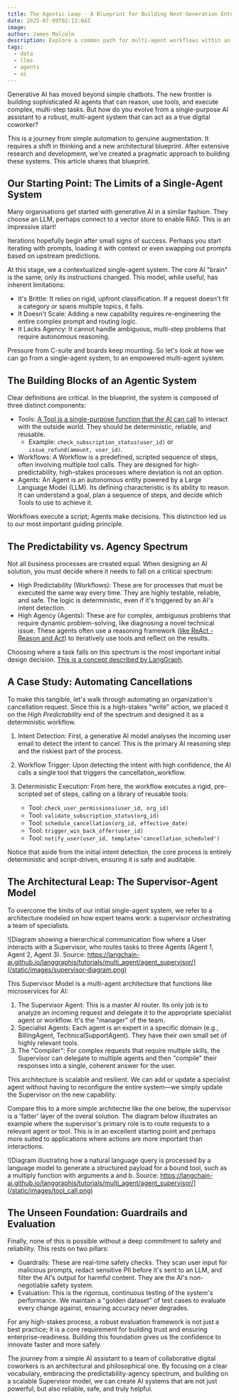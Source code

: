 ```yaml
---
title: The Agentic Leap - A Blueprint for Building Next-Generation Enterprise AI
date: 2025-07-09T02:13:04Z
image:
author: James Malcolm
description: Explore a common path for multi-agent workflows within an enterprise environment.
tags:
  - data
  - llms
  - agents
  - ai
---
```


Generative AI has moved beyond simple chatbots. The new frontier is building sophisticated AI agents that can reason, use tools, and execute complex, multi-step tasks. But how do you evolve from a single-purpose AI assistant to a robust, multi-agent system that can act as a true digital coworker?

This is a journey from simple automation to genuine augmentation. It requires a shift in thinking and a new architectural blueprint. After extensive research and development, we've created a pragmatic approach to building these systems. This article shares that blueprint.

## Our Starting Point: The Limits of a Single-Agent System

Many organisations get started with generative AI in a similar fashion. They choose an LLM, perhaps connect to a vector store to enable RAG. This is an impressive start!

Iterations hopefully begin after small signs of success. Perhaps you start iterating with prompts, loading it with context or even swapping out prompts based on upstream predictions.

At this stage, we a contextualized single-agent system. The core AI "brain" is the same; only its instructions changed. This model, while useful, has inherent limitations:

* It's Brittle: It relies on rigid, upfront classification. If a request doesn't fit a category or spans multiple topics, it fails.
* It Doesn't Scale: Adding a new capability requires re-engineering the entire complex prompt and routing logic.
* It Lacks Agency: It cannot handle ambiguous, multi-step problems that require autonomous reasoning.

Pressure from C-suite and boards keep mounting. So let's look at how we can go from a single-agent system, to an empowered multi-agent system.

## The Building Blocks of an Agentic System

Clear definitions are critical. In the blueprint, the system is composed of three distinct components:

* Tools: [A Tool is a single-purpose function that the AI can call]( https://docs.anthropic.com/en/docs/agents-and-tools/tool-use/overview) to interact with the outside world. They should be deterministic, reliable, and reusable.
    * Example: `check_subscription_status(user_id)` or `issue_refund(amount, user_id)`.
* Workflows: A Workflow is a predefined, scripted sequence of steps, often involving multiple tool calls. They are designed for high-predictability, high-stakes processes where deviation is not an option.
* Agents: An Agent is an autonomous entity powered by a Large Language Model (LLM). Its defining characteristic is its ability to reason. It can understand a goal, plan a sequence of steps, and decide which Tools to use to achieve it.

Workflows execute a script; Agents make decisions. This distinction led us to our most important guiding principle.

## The Predictability vs. Agency Spectrum

Not all business processes are created equal. When designing an AI solution, you must decide where it needs to fall on a critical spectrum:

* High Predictability (Workflows): These are for processes that must be executed the same way every time. They are highly testable, reliable, and safe. The logic is deterministic, even if it's triggered by an AI's intent detection.
* High Agency (Agents): These are for complex, ambiguous problems that require dynamic problem-solving, like diagnosing a novel technical issue. These agents often use a reasoning framework ([like ReAct - Reason and Act]( https://arxiv.org/pdf/2210.03629)) to iteratively use tools and reflect on the results.

Choosing where a task falls on this spectrum is the most important initial design decision. [This is a concept described by LangGraph](https://blog.langchain.com/how-to-think-about-agent-frameworks#workflows-vs-agents).

## A Case Study: Automating Cancellations

To make this tangible, let's walk through automating an organization's cancellation request. Since this is a high-stakes "write" action, we placed it on the *High Predictability* end of the spectrum and designed it as a deterministic workflow.

1.	Intent Detection: First, a generative AI model analyses the incoming user email to detect the intent to cancel. This is the primary AI reasoning step and the riskiest part of the process.
2.	Workflow Trigger: Upon detecting the intent with high confidence, the AI calls a single tool that triggers the cancellation_workflow.
3.	Deterministic Execution: From here, the workflow executes a rigid, pre-scripted set of steps, calling on a library of reusable tools:

    * Tool: `check_user_permissions(user_id, org_id)`
    * Tool: `validate_subscription_status(org_id)`
    * Tool: `schedule_cancellation(org_id, effective_date)`
    * Tool: `trigger_win_back_offer(user_id)`
    * Tool: `notify_user(user_id, template='cancellation_scheduled')`

Notice that aside from the initial intent detection, the core process is entirely deterministic and script-driven, ensuring it is safe and auditable.

## The Architectural Leap: The Supervisor-Agent Model
To overcome the limits of our initial single-agent system, we refer to a architecture modeled on how expert teams work: a supervisor orchestrating a team of specialists.

![Diagram showing a hierarchical communication flow where a User interacts with a Supervisor, who routes tasks to three Agents (Agent 1, Agent 2, Agent 3). Source: https://langchain-ai.github.io/langgraphjs/tutorials/multi_agent/agent_supervisor/](/static/images/supervisor-diagram.png)

This Supervisor Model is a multi-agent architecture that functions like microservices for AI:

1.	The Supervisor Agent: This is a master AI router. Its only job is to analyze an incoming request and delegate it to the appropriate specialist agent or workflow. It's the "manager" of the team.
2.	Specialist Agents: Each agent is an expert in a specific domain (e.g., BillingAgent, TechnicalSupportAgent). They have their own small set of highly relevant tools.
3.	The "Compiler": For complex requests that require multiple skills, the Supervisor can delegate to multiple agents and then "compile" their responses into a single, coherent answer for the user.

This architecture is scalable and resilient. We can add or update a specialist agent without having to reconfigure the entire system—we simply update the Supervisor on the new capability.

Compare this to a more simple architectre like the one below, the supervisor is a 'fatter' layer of the overal solution. The diagram below illustrates an example where the supervisor's primary role is to route requests to a relevant agent or tool. This is in an excellent starting point and perhaps more suited to applications where actions are more important than interactions.

![Diagram illustrating how a natural language query is processed by a language model to generate a structured payload for a bound tool, such as a multiply function with arguments a and b. Source: https://langchain-ai.github.io/langgraphjs/tutorials/multi_agent/agent_supervisor/](/static/images/tool_call.png)


## The Unseen Foundation: Guardrails and Evaluation

Finally, none of this is possible without a deep commitment to safety and reliability. This rests on two pillars:

* Guardrails: These are real-time safety checks. They scan user input for malicious prompts, redact sensitive PII before it's sent to an LLM, and filter the AI's output for harmful content. They are the AI's non-negotiable safety system.
* Evaluation: This is the rigorous, continuous testing of the system's performance. We maintain a "golden dataset" of test cases to evaluate every change against, ensuring accuracy never degrades.

For any high-stakes process, a robust evaluation framework is not just a best practice; it is a core requirement for building trust and ensuring enterprise-readiness. Building this foundation gives us the confidence to innovate faster and more safely.

The journey from a simple AI assistant to a team of collaborative digital coworkers is an architectural and philosophical one. By focusing on a clear vocabulary, embracing the predictability-agency spectrum, and building on a scalable Supervisor model, we can create AI systems that are not just powerful, but also reliable, safe, and truly helpful.
